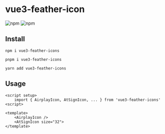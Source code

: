 # vue3-feather-icon

![npm](https://img.shields.io/npm/dw/vue3-feather-icons?style=flat-square) ![npm](https://img.shields.io/npm/v/vue3-feather-icons?style=flat-square)

## Install

`npm i vue3-feather-icons`

`pnpm i vue3-feather-icons`

`yarn add vue3-feather-icons`

## Usage

```vue
<script setup>
    import { AirplayIcon, AtSignIcon, ... } from 'vue3-feather-icons'
<script>

<template>
    <AirplayIcon />
    <AtSignIcon size="32">
</template>
```
